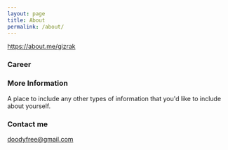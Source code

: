 ```yaml
---
layout: page
title: About
permalink: /about/
---
```


<https://about.me/gizrak>

### Career

### More Information

A place to include any other types of information that you'd like to include about yourself.

### Contact me

[doodyfree@gmail.com](mailto:doodyfree@gmail.com)
